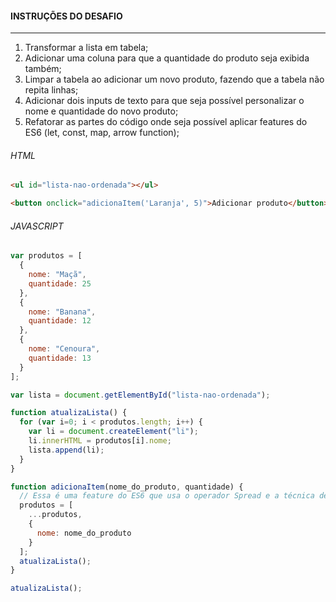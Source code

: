 #### INSTRUÇÕES DO DESAFIO
---

1. Transformar a lista em tabela;
2. Adicionar uma coluna para que a quantidade do produto seja exibida também;
3. Limpar a tabela  ao adicionar um novo produto, fazendo que a tabela não repita linhas;
4. Adicionar dois inputs de texto para que seja possível personalizar o nome e quantidade do novo produto;
5. Refatorar as partes do código onde seja possível aplicar features do ES6 (let, const, map, arrow function);


###### HTML
```html
<ul id="lista-nao-ordenada"></ul>

<button onclick="adicionaItem('Laranja', 5)">Adicionar produto</button>
```

###### JAVASCRIPT
```javascript
var produtos = [
  {
    nome: "Maçã",
    quantidade: 25
  },
  {
    nome: "Banana",
    quantidade: 12
  },
  {
    nome: "Cenoura",
    quantidade: 13
  }
];

var lista = document.getElementById("lista-nao-ordenada");

function atualizaLista() {
  for (var i=0; i < produtos.length; i++) {
    var li = document.createElement("li");
    li.innerHTML = produtos[i].nome;
    lista.append(li);
  }
}

function adicionaItem(nome_do_produto, quantidade) {
  // Essa é uma feature do ES6 que usa o operador Spread e a técnica de Desestruturação, quais outras poderiam ser aplicadas no código inteiro?
  produtos = [
    ...produtos,
    { 
      nome: nome_do_produto
    }
  ];
  atualizaLista();
}

atualizaLista();
```
